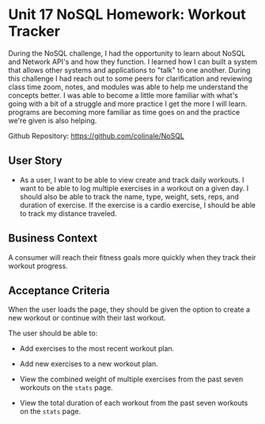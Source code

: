 # Unit 17 NoSQL Homework: Workout Tracker


During the NoSQL challenge, I had the opportunity to learn about NoSQL and Network API's and how they function. I learned how I can built a system that allows other systems and applications to "talk" to one another.  During this challenge I had reach out to some peers for clarification and reviewing class time zoom, notes, and modules was able to help me understand the concepts better. I was able to become a little more familiar with what's going with a bit of a struggle and more practice I get the more I will learn. programs are becoming more familiar as time goes on and the practice we're given is also helping. 

Github Repository: https://github.com/colinale/NoSQL

## User Story

* As a user, I want to be able to view create and track daily workouts. I want to be able to log multiple exercises in a workout on a given day. I should also be able to track the name, type, weight, sets, reps, and duration of exercise. If the exercise is a cardio exercise, I should be able to track my distance traveled.

## Business Context

A consumer will reach their fitness goals more quickly when they track their workout progress.

## Acceptance Criteria

When the user loads the page, they should be given the option to create a new workout or continue with their last workout.

The user should be able to:

  * Add exercises to the most recent workout plan.

  * Add new exercises to a new workout plan.

  * View the combined weight of multiple exercises from the past seven workouts on the `stats` page.

  * View the total duration of each workout from the past seven workouts on the `stats` page.